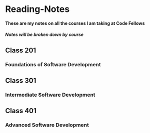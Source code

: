 # Reading-Notes
#### These are my notes on all the courses I am taking at Code Fellows
##### Notes will be broken down by course

## Class 201
### Foundations of Software Development

## Class 301
### Intermediate Software Development

## Class 401
### Advanced Software Development
